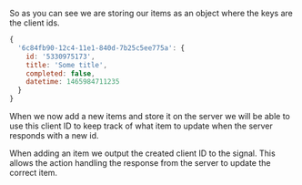 So as you can see we are storing our items as an object where the keys are the client ids.

```javascript
{
  '6c84fb90-12c4-11e1-840d-7b25c5ee775a': {
    id: '5330975173',
    title: 'Some title',
    completed: false,
    datetime: 1465984711235
  }
}
```

When we now add a new items and store it on the server we will be able to use this client ID to keep track of what item to update when the server responds with a new id.

When adding an item we output the created client ID to the signal. This allows the action handling the response from the server to update the correct item.
